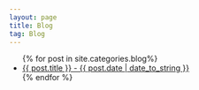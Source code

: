```yaml
---
layout: page
title: Blog
tag: Blog
---
```


<div class="blogposts">
	<div class="blogpost">
		<ul>
			{% for post in site.categories.blog%}
				<li>
					<a id="blog" href="{{ post.url }}">
					  {{ post.title }}  -  {{ post.date | date_to_string }}
					</a>
				</li>
			{% endfor %}
		</ul>
	</div>
</div>
<br>